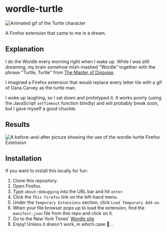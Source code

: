 # wordle-turtle
![Animated gif of the Turtle character](https://github.com/bxbrenden/wordle-turtle/blob/main/assets/wordle-turtle-fast.gif)

A Firefox extension that came to me in a dream.

## Explanation
I do the Wordle every morning right when I wake up.
While I was still dreaming, my brain somehow mish-mashed "Wordle" together with the phrase "Turtle, Turtle" from [The Master of Disguise](https://en.wikipedia.org/wiki/The_Master_of_Disguise).

I imagined a Firefox extension that would replace every letter tile with a gif of Dana Carvey as the turtle man.

I woke up laughing, so I sat down and prototyped it. It works poorly (using the JavaScript `setTimeout` function blindly) and will probably break soon, but I gave myself a good chuckle.

## Results
![A before-and-after picture showing the use of the wordle-turtle Firefox Extension](https://github.com/bxbrenden/wordle-turtle/blob/main/assets/before-and-after.png)

## Installation
If you want to install this locally for fun:
1. Clone this repository.
2. Open Firefox.
3. Type `about:debugging` into the URL bar and hit `enter`.
4. Click the `This Firefox` link on the left-hand menu.
5. Under the `Temporary Extensions` section, click `Load Temporary Add-on`.
6. When your file browser pops up to load the extension, find the `manifest.json` file from this repo and click on it.
7. Go to the New York Times' [Wordle site](https://www.nytimes.com/games/wordle/index.html)
8. Enjoy! Unless it doesn't work, in which case 🤷...
